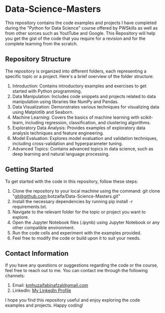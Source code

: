 # Data-Science-Masters

This repository contains the code examples and projects I have completed during the "Python for Data Science" course offered by PWSkills as well as from other sorces such as YoutTube and Google. This Repository will help you get the gist of the code that you require for a revision and for the complete learning from the scratch.



## Repository Structure
The repository is organized into different folders, each representing a specific topic or a project. Here's a brief overview of the folder structure:

1) Introduction: Contains introductory examples and exercises to get started with Python programming.
2) Data Manipulation: Includes code snippets and projects related to data manipulation using libraries like NumPy and Pandas.
3) Data Visualization: Demonstrates various techniques for visualizing data using Matplotlib and Seaborn.
4) Machine Learning: Covers the basics of machine learning with scikit-learn, including regression, classification, and clustering algorithms.
5) Exploratory Data Analysis: Provides examples of exploratory data analysis techniques and feature engineering.
6) Model Evaluation: Explores model evaluation and validation techniques, including cross-validation and hyperparameter tuning.
7) Advanced Topics: Contains advanced topics in data science, such as deep learning and natural language processing.

## Getting Started
To get started with the code in this repository, follow these steps:
1) Clone the repository to your local machine using the command: git clone "git@github.com:botzaifa/Data-Science-Masters.git"
2) Install the necessary dependencies by running pip install -r requirements.txt.
3) Navigate to the relevant folder for the topic or project you want to explore.
4) Open the Jupyter Notebook files (.ipynb) using Jupyter Notebook or any other compatible environment.
5) Run the code cells and experiment with the examples provided.
6) Feel free to modify the code or build upon it to suit your needs.

## Contact Information
If you have any questions or suggestions regarding the code or the course, feel free to reach out to me. You can contact me through the following channels:
1) Email: kmhuzaifabinafzal@gmail.com
2) LinkedIn: [My LinkedIn Profile](https://www.linkedin.com/in/huzaifa-khan-b11b35264/)

I hope you find this repository useful and enjoy exploring the code examples and projects. 
Happy coding!
